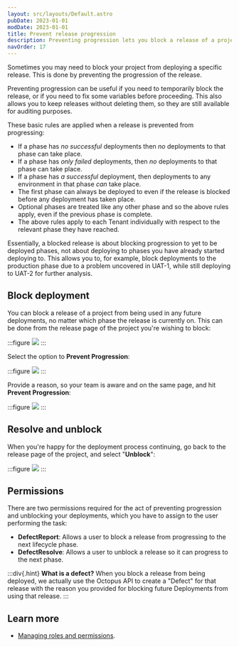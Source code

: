 ```yaml
---
layout: src/layouts/Default.astro
pubDate: 2023-01-01
modDate: 2023-01-01
title: Prevent release progression
description: Preventing progression lets you block a release of a project from being used in any future deployments.
navOrder: 17
---
```


Sometimes you may need to block your project from deploying a specific release. This is done by preventing the progression of the release.

Preventing progression can be useful if you need to temporarily block the release, or if you need to fix some variables before proceeding. This also allows you to keep releases without deleting them, so they are still available for auditing purposes.

These basic rules are applied when a release is prevented from progressing:

- If a phase has *no successful* deployments then *no* deployments to that phase can take place.
- If a phase has *only failed* deployments, then *no* deployments to that phase can take place.
- If a phase has *a successful* deployment, then deployments to any environment in that phase *can* take place.
- The first phase can always be deployed to even if the release is blocked before any deployment has taken place.
- Optional phases are treated like any other phase and so the above rules apply, even if the previous phase is complete.
- The above rules apply to each Tenant individually with respect to the relevant phase they have reached.

Essentially, a blocked release is about blocking progression to yet to be deployed phases, not about deploying to phases you have already started deploying to. This allows you to, for example, block deployments to the production phase due to a problem uncovered in UAT-1, while still deploying to UAT-2 for further analysis.

## Block deployment

You can block a release of a project from being used in any future deployments, no matter which phase the release is currently on. This can be done from the release page of the project you're wishing to block:

:::figure
![](/docs/img/releases/images/5865856.png)
:::

Select the option to **Prevent Progression**:

:::figure
![](/docs/img/releases/images/5865857.png)
:::

Provide a reason, so your team is aware and on the same page, and hit **Prevent Progression**:

:::figure
![](/docs/img/releases/images/5865858.png)
:::

## Resolve and unblock

When you're happy for the deployment process continuing, go back to the release page of the project, and select "**Unblock**":

:::figure
![](/docs/img/releases/images/5865859.png)
:::

## Permissions

There are two permissions required for the act of preventing progression and unblocking your deployments, which you have to assign to the user performing the task:

- **DefectReport**: Allows a user to block a release from progressing to the next lifecycle phase.
- **DefectResolve**: Allows a user to unblock a release so it can progress to the next phase.

:::div{.hint}
**What is a defect?**
When you block a release from being deployed, we actually use the Octopus API to create a "Defect" for that release with the reason you provided for blocking future Deployments from using that release.
:::

## Learn more

- [Managing roles and permissions](/docs/security/users-and-teams/user-roles).
